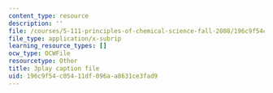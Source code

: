 ```yaml
---
content_type: resource
description: ''
file: /courses/5-111-principles-of-chemical-science-fall-2008/196c9f54c05411df096aa8631ce3fad9_Pj2fkkZ6Gto.srt
file_type: application/x-subrip
learning_resource_types: []
ocw_type: OCWFile
resourcetype: Other
title: 3play caption file
uid: 196c9f54-c054-11df-096a-a8631ce3fad9
---
```

